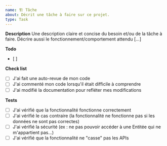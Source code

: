 ```yaml
---
name: 🏗️ Tâche
about: Décrit une tâche à faire sur ce projet.
type: Task
---
```


**Description**
Une description claire et concise du besoin et/ou de la tâche à faire. 
Décrire aussi le fonctionnement/comportement attendu [...]

**Todo**
- [ ]  

**Check list**
- [ ] J'ai fait une auto-revue de mon code
- [ ] J'ai commenté mon code lorsqu'il était difficile à comprendre
- [ ] J'ai modifié la documentation pour refléter mes modifications 

**Tests**
- [ ] J'ai vérifié que la fonctionnalité fonctionne correctement
- [ ] J'ai vérifié le cas contraire (la fonctionnalité ne fonctionne pas si les données ne sont pas correctes)
- [ ] J'ai vérifié la sécurité (ex : ne pas pouvoir accéder à une Entitée qui ne m'appartient pas...)
- [ ] J'ai vérifié que la fonctionnalité ne "casse" pas les APIs

